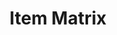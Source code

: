 ---
title: "Item Matrix"

categories: ['']

tags: ['Item', 'Matrix']

arabic: ['مصفوفة العناصر']

publishers: ['معجم مصطلحات التعلم الآلي والتعلم العميق وعلم البيانات']

types: "word"

slug: ""
---